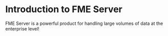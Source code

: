 # Introduction to FME Server

FME Server is a powerful product for handling large volumes of data at the enterprise level!